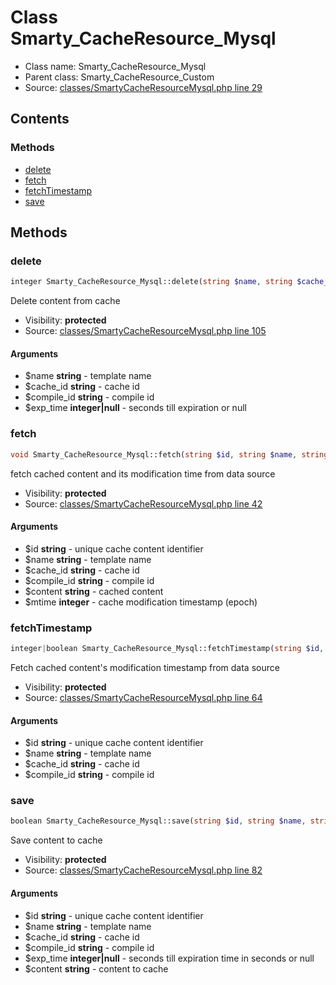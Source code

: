 Class Smarty_CacheResource_Mysql
=====================





* Class name: Smarty_CacheResource_Mysql
* Parent class: Smarty_CacheResource_Custom
* Source: [classes/SmartyCacheResourceMysql.php line 29](https://github.com/PrestaShop/PrestaShop/blob/1.6.1.1/classes/SmartyCacheResourceMysql.php#L29)


Contents
--------



### Methods

* [delete](#method-delete)
* [fetch](#method-fetch)
* [fetchTimestamp](#method-fetchTimestamp)
* [save](#method-save)






Methods
-------


### <a name="method-delete"></a>delete

```php
integer Smarty_CacheResource_Mysql::delete(string $name, string $cache_id, string $compile_id, integer|null $exp_time)
```

Delete content from cache



* Visibility: **protected**
* Source: [classes/SmartyCacheResourceMysql.php line 105](https://github.com/PrestaShop/PrestaShop/blob/1.6.1.1/classes/SmartyCacheResourceMysql.php#L105)


#### Arguments
* $name **string** - template name
* $cache_id **string** - cache id
* $compile_id **string** - compile id
* $exp_time **integer|null** - seconds till expiration or null



### <a name="method-fetch"></a>fetch

```php
void Smarty_CacheResource_Mysql::fetch(string $id, string $name, string $cache_id, string $compile_id, string $content, integer $mtime)
```

fetch cached content and its modification time from data source



* Visibility: **protected**
* Source: [classes/SmartyCacheResourceMysql.php line 42](https://github.com/PrestaShop/PrestaShop/blob/1.6.1.1/classes/SmartyCacheResourceMysql.php#L42)


#### Arguments
* $id **string** - unique cache content identifier
* $name **string** - template name
* $cache_id **string** - cache id
* $compile_id **string** - compile id
* $content **string** - cached content
* $mtime **integer** - cache modification timestamp (epoch)



### <a name="method-fetchTimestamp"></a>fetchTimestamp

```php
integer|boolean Smarty_CacheResource_Mysql::fetchTimestamp(string $id, string $name, string $cache_id, string $compile_id)
```

Fetch cached content's modification timestamp from data source



* Visibility: **protected**
* Source: [classes/SmartyCacheResourceMysql.php line 64](https://github.com/PrestaShop/PrestaShop/blob/1.6.1.1/classes/SmartyCacheResourceMysql.php#L64)


#### Arguments
* $id **string** - unique cache content identifier
* $name **string** - template name
* $cache_id **string** - cache id
* $compile_id **string** - compile id



### <a name="method-save"></a>save

```php
boolean Smarty_CacheResource_Mysql::save(string $id, string $name, string $cache_id, string $compile_id, integer|null $exp_time, string $content)
```

Save content to cache



* Visibility: **protected**
* Source: [classes/SmartyCacheResourceMysql.php line 82](https://github.com/PrestaShop/PrestaShop/blob/1.6.1.1/classes/SmartyCacheResourceMysql.php#L82)


#### Arguments
* $id **string** - unique cache content identifier
* $name **string** - template name
* $cache_id **string** - cache id
* $compile_id **string** - compile id
* $exp_time **integer|null** - seconds till expiration time in seconds or null
* $content **string** - content to cache


